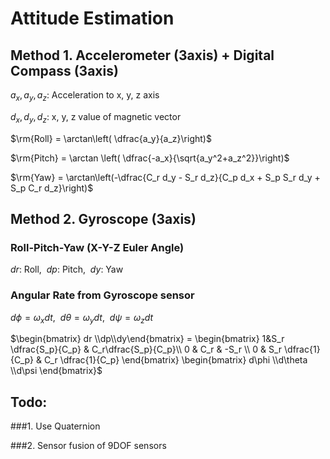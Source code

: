 # Attitude Estimation


## Method 1. Accelerometer (3axis) + Digital Compass (3axis)

$a_x, a_y, a_z$: Acceleration to x, y, z axis

$d_x, d_y, d_z$: x, y, z value of magnetic vector

$\rm{Roll} = \arctan\left( \dfrac{a_y}{a_z}\right)$

$\rm{Pitch} = \arctan \left( \dfrac{-a_x}{\sqrt{a_y^2+a_z^2}}\right)$

$\rm{Yaw} = \arctan\left(-\dfrac{C_r d_y - S_r d_z}{C_p d_x + S_p S_r d_y + S_p C_r d_z}\right)$

## Method 2. Gyroscope (3axis)
### Roll-Pitch-Yaw (X-Y-Z Euler Angle)

$dr$: Roll, $\ dp$: Pitch, $\ dy$: Yaw

### Angular Rate from Gyroscope sensor

$d\phi = \omega_x dt, \ \ d\theta = \omega_y dt, \ \ d\psi = \omega_z dt$


$\begin{bmatrix} dr \\dp\\dy\end{bmatrix} = \begin{bmatrix}  1&S_r \dfrac{S_p}{C_p} & C_r\dfrac{S_p}{C_p}\\ 0 & C_r & -S_r \\ 0 & S_r \dfrac{1}{C_p} & C_r \dfrac{1}{C_p} \end{bmatrix} \begin{bmatrix} d\phi \\d\theta \\d\psi \end{bmatrix}$ 


## Todo: 
###1. Use Quaternion

###2. Sensor fusion of 9DOF sensors

